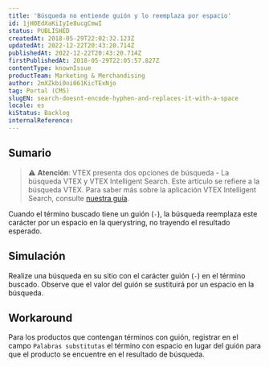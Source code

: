 ```yaml
---
title: 'Búsqueda no entiende guión y lo reemplaza por espacio'
id: 1jH0EdXaKiIyIe8ucgCmwI
status: PUBLISHED
createdAt: 2018-05-29T22:02:32.123Z
updatedAt: 2022-12-22T20:43:20.714Z
publishedAt: 2022-12-22T20:43:20.714Z
firstPublishedAt: 2018-05-29T22:05:57.827Z
contentType: knownIssue
productTeam: Marketing & Merchandising
author: 2mXZkbi0oi061KicTExNjo
tag: Portal (CMS)
slugEN: search-doesnt-encode-hyphen-and-replaces-it-with-a-space
locale: es
kiStatus: Backlog
internalReference: 
---
```


## Sumario

>⚠️ **Atención**: VTEX presenta dos opciones de búsqueda - La búsqueda VTEX y VTEX Intelligent Search. Este artículo se refiere a la búsqueda VTEX. Para saber más sobre la aplicación VTEX Intelligent Search, consulte <a href = "https://help.vtex.com/tracks/vtex-intelligent-search--19wrbB7nEQcmwzDPl1l4Cb">nuestra guía</a>.

Cuando el término buscado tiene un guión (`-`), la búsqueda reemplaza este carácter por un espacio en la querystring, no trayendo el resultado esperado.


## Simulación

Realize una búsqueda en su sitio con el carácter guión (`-`) en el término buscado. Observe que el valor del guión se sustituirá por un espacio en la búsqueda.


## Workaround

Para los productos que contengan términos con guión, registrar en el campo `Palabras substitutas` el término con espacio en lugar del guión para que el producto se encuentre en el resultado de búsqueda.


